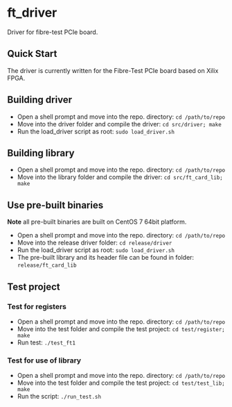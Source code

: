 ft_driver
=========

Driver for fibre-test PCIe board.

## Quick Start

The driver is currently written for the Fibre-Test PCIe board based on Xilix FPGA. 


## Building driver

- Open a shell prompt and move into the repo. directory: ```cd /path/to/repo```
- Move into the driver folder and compile the driver: ```cd src/driver; make```
- Run the load_driver script as root: ```sudo load_driver.sh```

## Building library

- Open a shell prompt and move into the repo. directory: ```cd /path/to/repo```
- Move into the library folder and compile the driver: ```cd src/ft_card_lib; make```

## Use pre-built binaries

**Note** all pre-built binaries are built on CentOS 7 64bit platform.

- Open a shell prompt and move into the repo. directory: ```cd /path/to/repo```
- Move into the release driver folder: ```cd release/driver```
- Run the load_driver script as root: ```sudo load_driver.sh```
- The pre-built library and its header file can be found in folder: ```release/ft_card_lib```

## Test project

### Test for registers

- Open a shell prompt and move into the repo. directory: ```cd /path/to/repo```
- Move into the test folder and compile the test project: ```cd test/register; make```
- Run test: ```./test_ft1```

### Test for use of library

- Open a shell prompt and move into the repo. directory: ```cd /path/to/repo```
- Move into the test folder and compile the test project: ```cd test/test_lib; make```
- Run the script: ```./run_test.sh```

